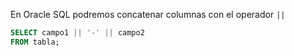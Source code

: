 En Oracle SQL podremos concatenar columnas con el operador `||`

```sql
SELECT campo1 || '-' || campo2
FROM tabla;
```